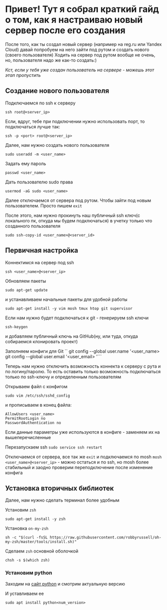 # Привет! Тут я собрал краткий гайд о том, как я настраиваю новый сервер после его создания

После того, как ты создал новый сервер (например на reg.ru или Yandex Cloud) давай попробуем на него зайти под рутом и создать нового (своего пользователя)
Ходить на сервер под рутом вообще не очень, но, пользователя надо же как-то создать:)

*Кст, если у тебя уже создан пользователь на сервере - можешь этот этап пропустить*

## Создание нового пользователя
Подключаемся по ssh к серверу

```
ssh root@<server_ip>
```

Если, вдруг, тебе при подключении нужно использовать порт, то подключаться лучше так:
```
ssh -p <port> root@<server_ip>
```

Далее, нам нужно создать нового пользователя 
```
sudo useradd -m <user_name>
```

Задать ему пароль 
```
passwd <user_name>
```

Дать пользователю sudo права 
```
usermod -aG sudo <user_name>
```


Далее отключаемся от сервера под рутом. Чтобы зайти под новым пользователем. Просто пишем ```exit```

После этого, нам нужно прокинуть наш публичный ssh ключ(с локального пк, откуда мы будем подключаться) в учетку только что созданного пользователя
```
sudo ssh-copy-id <user_name>@<server_id>
```


## Первичная настройка

Коннектимся на сервер под ssh 
```
ssh <user_name>@<server_ip>
```


Обновляем пакеты 
```
sudo apt-get update
```
 и устанавливаем начальные пакеты для удобной работы 
```
sudo apt-get install -y vim mosh tmux htop git supervisor
```

Если нам нужно будет подключаться к git - генерируем ssh ключи 
```
ssh-keygen
``` 
и добавляем публичный ключь на GitHub(ну, или туда, откуда собираемся клонировать проект)

Заполняем конфиги для Git 
``
git config --global user.name '<user_name>
git config --global user.email '<user_email>
'```


Теперь нам нужно отключить возможность коннекта к серверу с рута и по логину/паролю. То есть оставить только возможность подключаться только по ssh-ключу и определенным пользователям

Открываем файл с конфигом
```
sudo vim /etc/ssh/sshd_config
```
 и прописываем в конец файла:
```
AllowUsers <user_name>
PermitRootLogin no
PasswordAuthentication no
```
Если данные параметры уже используются в конфиге - заменяем их на вышеперечисленные

Перезапускаем ssh ```sudo service ssh restart```

Отключаемся от сервера, все так же ```exit``` и подключаемся по mosh ```mosh <user_name>@<server_ip>``` - можно остаться и по ssh, но mosh более стабильный и заодно проверим переподключение после изменение конфига


## Установка вторичных библиотек
Далее, нам нужно сделать терминал более удобным

Установим ```zsh```
```
sudo apt-get install -y zsh
```

Установка ```on-my-zsh```
```
sh -c "$(curl -fsSL https://raw.githubusercontent.com/robbyrussell/oh-my-zsh/master/tools/install.sh)"
```

Сделаем ```zsh``` основной оболочкой
```
chsh -s $(which zsh)
```

### Установим python

Заходим на [сайт python](https://www.python.org/downloads/) и смотрим актуальную версию

И уставливаем ее
```
sudo apt install python<num_version>
```
 




